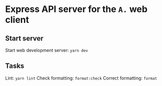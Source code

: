 # Express API server for the `A.` web client

## Start server

Start web development server: `yarn dev`

## Tasks

Lint: `yarn lint`
Check formatting: `format:check`
Correct formatting: `format`
